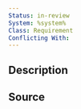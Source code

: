 ```yaml
---
Status: in-review
System: %system%
Class: Requirement
Conflicting With:
---
```


## Description

## Source
